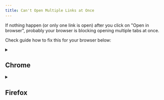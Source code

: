 ```yaml
---
title: Can't Open Multiple Links at Once
---
```

If nothing happen (or only one link is open) after you click on "Open in browser", probably your browser is blocking opening multiple tabs at once. 

Check guide how to fix this for your browser below:

<details><summary>

## Chrome

</summary>
Right after you try to open multiple tabs at once, you will see icon in address bar. Click on it and enable this functionality for raindrop.io domain

![](./chrome.png)

### Other solution:
Paste this URL ``chrome://settings/content/popups`` to address bar and press enter. In "Allow" section click "Add" and paste this string ``[*.]raindrop.io``

</details>

<details><summary>

## Firefox

</summary>
Right after you try to open multiple tabs at once, you will see panel like in screenshot below. Click "Preferences" and "Allow pop-ups for app.raindrop.io" in context menu:

![](./firefox1.png)

## Other solution:
Paste this URL ``about:preferences#privacy`` to address bar and press enter.

Scroll to "Permissions" section and click "Exceptions..." button near "Block pop-up windows" checkbox:

![](./firefox2.png)

Enter ``https://app.raindrop.io`` to "Address of website" field, click "Allow" and "Save Changes"

![](./firefox3.png)

</details>